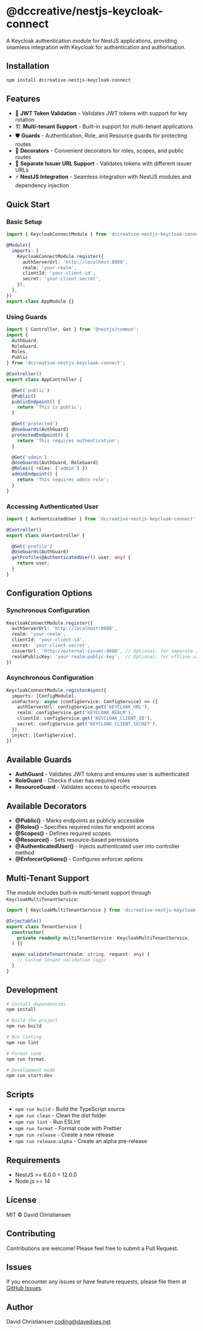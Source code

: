 # @dccreative/nestjs-keycloak-connect

A Keycloak authentication module for NestJS applications, providing seamless integration with Keycloak for authentication and authorisation.

## Installation

```bash
npm install dccreative-nestjs-keycloak-connect
```

## Features

- 🔐 **JWT Token Validation** - Validates JWT tokens with support for key rotation
- 🏗️ **Multi-tenant Support** - Built-in support for multi-tenant applications
- 🛡️ **Guards** - Authentication, Role, and Resource guards for protecting routes
- 🎨 **Decorators** - Convenient decorators for roles, scopes, and public routes
- 🔄 **Separate Issuer URL Support** - Validates tokens with different issuer URLs
- ⚡ **NestJS Integration** - Seamless integration with NestJS modules and dependency injection

## Quick Start

### Basic Setup

```typescript
import { KeycloakConnectModule } from 'dccreative-nestjs-keycloak-connect';

@Module({
  imports: [
    KeycloakConnectModule.register({
      authServerUrl: 'http://localhost:8080',
      realm: 'your-realm',
      clientId: 'your-client-id',
      secret: 'your-client-secret',
    }),
  ],
})
export class AppModule {}
```

### Using Guards

```typescript
import { Controller, Get } from '@nestjs/common';
import {
  AuthGuard,
  RoleGuard,
  Roles,
  Public
} from 'dccreative-nestjs-keycloak-connect';

@Controller()
export class AppController {

  @Get('public')
  @Public()
  publicEndpoint() {
    return 'This is public';
  }

  @Get('protected')
  @UseGuards(AuthGuard)
  protectedEndpoint() {
    return 'This requires authentication';
  }

  @Get('admin')
  @UseGuards(AuthGuard, RoleGuard)
  @Roles({ roles: ['admin'] })
  adminEndpoint() {
    return 'This requires admin role';
  }
}
```

### Accessing Authenticated User

```typescript
import { AuthenticatedUser } from 'dccreative-nestjs-keycloak-connect';

@Controller()
export class UserController {

  @Get('profile')
  @UseGuards(AuthGuard)
  getProfile(@AuthenticatedUser() user: any) {
    return user;
  }
}
```

## Configuration Options

### Synchronous Configuration

```typescript
KeycloakConnectModule.register({
  authServerUrl: 'http://localhost:8080',
  realm: 'your-realm',
  clientId: 'your-client-id',
  secret: 'your-client-secret',
  issuerUrl: 'http://external-issuer:8080', // Optional: for separate issuer URL
  realmPublicKey: 'your-realm-public-key',  // Optional: for offline validation
})
```

### Asynchronous Configuration

```typescript
KeycloakConnectModule.registerAsync({
  imports: [ConfigModule],
  useFactory: async (configService: ConfigService) => ({
    authServerUrl: configService.get('KEYCLOAK_URL'),
    realm: configService.get('KEYCLOAK_REALM'),
    clientId: configService.get('KEYCLOAK_CLIENT_ID'),
    secret: configService.get('KEYCLOAK_CLIENT_SECRET'),
  }),
  inject: [ConfigService],
})
```

## Available Guards

- **AuthGuard** - Validates JWT tokens and ensures user is authenticated
- **RoleGuard** - Checks if user has required roles
- **ResourceGuard** - Validates access to specific resources

## Available Decorators

- **@Public()** - Marks endpoints as publicly accessible
- **@Roles()** - Specifies required roles for endpoint access
- **@Scopes()** - Defines required scopes
- **@Resource()** - Sets resource-based permissions
- **@AuthenticatedUser()** - Injects authenticated user into controller method
- **@EnforcerOptions()** - Configures enforcer options

## Multi-Tenant Support

The module includes built-in multi-tenant support through `KeycloakMultiTenantService`:

```typescript
import { KeycloakMultiTenantService } from 'dccreative-nestjs-keycloak-connect';

@Injectable()
export class TenantService {
  constructor(
    private readonly multiTenantService: KeycloakMultiTenantService,
  ) {}

  async validateTenant(realm: string, request: any) {
    // Custom tenant validation logic
  }
}
```

## Development

```bash
# Install dependencies
npm install

# Build the project
npm run build

# Run linting
npm run lint

# Format code
npm run format

# Development mode
npm run start:dev
```

## Scripts

- `npm run build` - Build the TypeScript source
- `npm run clean` - Clean the dist folder
- `npm run lint` - Run ESLint
- `npm run format` - Format code with Prettier
- `npm run release` - Create a new release
- `npm run release:alpha` - Create an alpha pre-release

## Requirements

- NestJS >= 6.0.0 < 12.0.0
- Node.js >= 14

## License

MIT © David Christiansen

## Contributing

Contributions are welcome! Please feel free to submit a Pull Request.

## Issues

If you encounter any issues or have feature requests, please file them at [GitHub Issues](https://github.com/DavidChristiansen/dccreative-nest-keycloak-connect/issues).

## Author

David Christiansen <coding@davedoes.net>